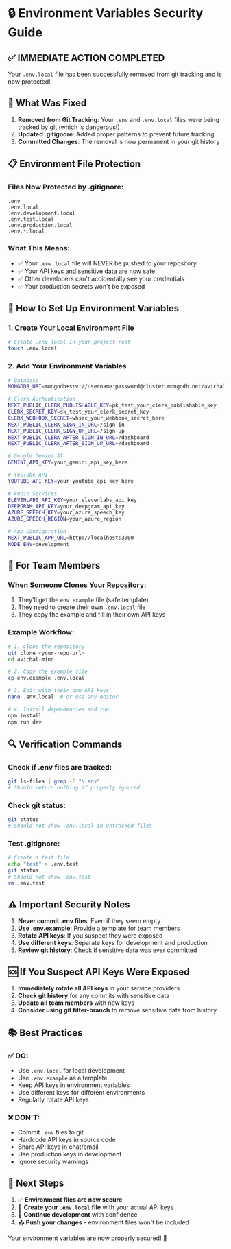 # 🔒 Environment Variables Security Guide

## ✅ **IMMEDIATE ACTION COMPLETED**

Your `.env.local` file has been successfully removed from git tracking and is now protected!

## 🚨 **What Was Fixed**

1. **Removed from Git Tracking**: Your `.env` and `.env.local` files were being tracked by git (which is dangerous!)
2. **Updated .gitignore**: Added proper patterns to prevent future tracking
3. **Committed Changes**: The removal is now permanent in your git history

## 📋 **Environment File Protection**

### Files Now Protected by .gitignore:
```
.env
.env.local
.env.development.local
.env.test.local
.env.production.local
.env.*.local
```

### What This Means:
- ✅ Your `.env.local` file will NEVER be pushed to your repository
- ✅ Your API keys and sensitive data are now safe
- ✅ Other developers can't accidentally see your credentials
- ✅ Your production secrets won't be exposed

## 🔧 **How to Set Up Environment Variables**

### 1. Create Your Local Environment File
```bash
# Create .env.local in your project root
touch .env.local
```

### 2. Add Your Environment Variables
```bash
# Database
MONGODB_URI=mongodb+srv://username:password@cluster.mongodb.net/avichal-mind?retryWrites=true&w=majority

# Clerk Authentication
NEXT_PUBLIC_CLERK_PUBLISHABLE_KEY=pk_test_your_clerk_publishable_key
CLERK_SECRET_KEY=sk_test_your_clerk_secret_key
CLERK_WEBHOOK_SECRET=whsec_your_webhook_secret_here
NEXT_PUBLIC_CLERK_SIGN_IN_URL=/sign-in
NEXT_PUBLIC_CLERK_SIGN_UP_URL=/sign-up
NEXT_PUBLIC_CLERK_AFTER_SIGN_IN_URL=/dashboard
NEXT_PUBLIC_CLERK_AFTER_SIGN_UP_URL=/dashboard

# Google Gemini AI
GEMINI_API_KEY=your_gemini_api_key_here

# YouTube API
YOUTUBE_API_KEY=your_youtube_api_key_here

# Audio Services
ELEVENLABS_API_KEY=your_elevenlabs_api_key
DEEPGRAM_API_KEY=your_deepgram_api_key
AZURE_SPEECH_KEY=your_azure_speech_key
AZURE_SPEECH_REGION=your_azure_region

# App Configuration
NEXT_PUBLIC_APP_URL=http://localhost:3000
NODE_ENV=development
```

## 🚀 **For Team Members**

### When Someone Clones Your Repository:
1. They'll get the `env.example` file (safe template)
2. They need to create their own `.env.local` file
3. They copy the example and fill in their own API keys

### Example Workflow:
```bash
# 1. Clone the repository
git clone <your-repo-url>
cd avichal-mind

# 2. Copy the example file
cp env.example .env.local

# 3. Edit with their own API keys
nano .env.local  # or use any editor

# 4. Install dependencies and run
npm install
npm run dev
```

## 🔍 **Verification Commands**

### Check if .env files are tracked:
```bash
git ls-files | grep -E "\.env"
# Should return nothing if properly ignored
```

### Check git status:
```bash
git status
# Should not show .env.local in untracked files
```

### Test .gitignore:
```bash
# Create a test file
echo "test" > .env.test
git status
# Should not show .env.test
rm .env.test
```

## ⚠️ **Important Security Notes**

1. **Never commit .env files**: Even if they seem empty
2. **Use .env.example**: Provide a template for team members
3. **Rotate API keys**: If you suspect they were exposed
4. **Use different keys**: Separate keys for development and production
5. **Review git history**: Check if sensitive data was ever committed

## 🆘 **If You Suspect API Keys Were Exposed**

1. **Immediately rotate all API keys** in your service providers
2. **Check git history** for any commits with sensitive data
3. **Update all team members** with new keys
4. **Consider using git filter-branch** to remove sensitive data from history

## 📚 **Best Practices**

### ✅ DO:
- Use `.env.local` for local development
- Use `.env.example` as a template
- Keep API keys in environment variables
- Use different keys for different environments
- Regularly rotate API keys

### ❌ DON'T:
- Commit `.env` files to git
- Hardcode API keys in source code
- Share API keys in chat/email
- Use production keys in development
- Ignore security warnings

## 🎯 **Next Steps**

1. ✅ **Environment files are now secure**
2. 🔄 **Create your `.env.local` file** with your actual API keys
3. 🚀 **Continue development** with confidence
4. 📤 **Push your changes** - environment files won't be included

Your environment variables are now properly secured! 🎉
